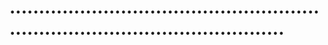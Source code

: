 # ....................................................................................................